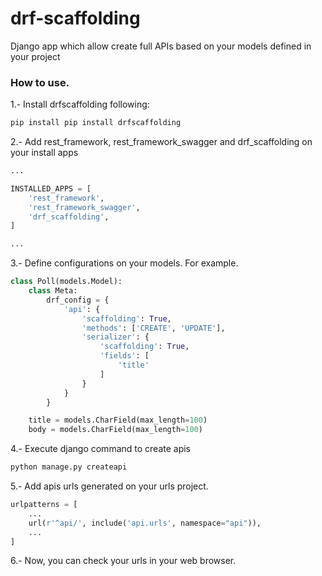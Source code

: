 # drf-scaffolding
Django app which allow create full APIs based on your models defined in your project

### How to use.
1.-  Install drfscaffolding following:
```bash
pip install pip install drfscaffolding
```

2.- Add rest_framework, rest_framework_swagger and drf_scaffolding on your install apps
```python
...

INSTALLED_APPS = [
    'rest_framework',
    'rest_framework_swagger',
    'drf_scaffolding',
]

...
```

3.- Define configurations on your models. For example.
```python
class Poll(models.Model):
    class Meta:
        drf_config = {
            'api': {
                'scaffolding': True,
                'methods': ['CREATE', 'UPDATE'],
                'serializer': {
                    'scaffolding': True,
                    'fields': [
                        'title'
                    ]
                }
            }
        }

    title = models.CharField(max_length=100)
    body = models.CharField(max_length=100)
```

4.- Execute django command to create apis
```bash
python manage.py createapi
```

5.- Add apis urls generated on your urls project.
```python
urlpatterns = [
    ...
    url(r'^api/', include('api.urls', namespace="api")),
    ...
]

```

6.- Now, you can check your urls in your web browser.
